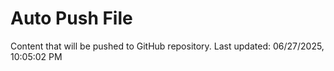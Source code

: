 # Auto Push File

Content that will be pushed to GitHub repository.
Last updated: 06/27/2025, 10:05:02 PM